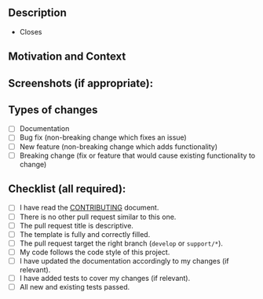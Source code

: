 <!--- Please fill the following template. Your pull request may be ignored otherwise. -->

## Description
<!--- Describe your changes in detail -->

<!--- This project only accepts pull requests related to open issues -->
<!--- If suggesting a new feature or change, please discuss it in an issue first -->
<!--- If fixing a bug, there should be an issue describing it with steps to reproduce -->
<!--- If improving the documentation or fixing typo, you can ignore this -->
- Closes <!--- link to issue... -->

## Motivation and Context
<!--- Why is this change required? What problem does it solve? -->

## Screenshots (if appropriate):

## Types of changes
<!--- What types of changes does your code introduce? Put an `x` in all the boxes that apply: -->
- [ ] Documentation
- [ ] Bug fix (non-breaking change which fixes an issue)
- [ ] New feature (non-breaking change which adds functionality)
- [ ] Breaking change (fix or feature that would cause existing functionality to change)

## Checklist (all required):
<!--- Go over all the following points, and put an `x` in the boxes. All checkboxes are required! -->
<!--- If you're unsure about any of these, don't hesitate to ask. We're here to help! -->
- [ ] I have read the [CONTRIBUTING](CONTRIBUTING.md) document.
- [ ] There is no other pull request similar to this one.
- [ ] The pull request title is descriptive.
- [ ] The template is fully and correctly filled.
- [ ] The pull request target the right branch (`develop` or `support/*`).
- [ ] My code follows the code style of this project.
- [ ] I have updated the documentation accordingly to my changes (if relevant).
- [ ] I have added tests to cover my changes (if relevant).
- [ ] All new and existing tests passed.

<!--- For more information, see the CONTRIBUTING.md document -->
<!--- Thank you for your pull request and happy coding ;) -->
